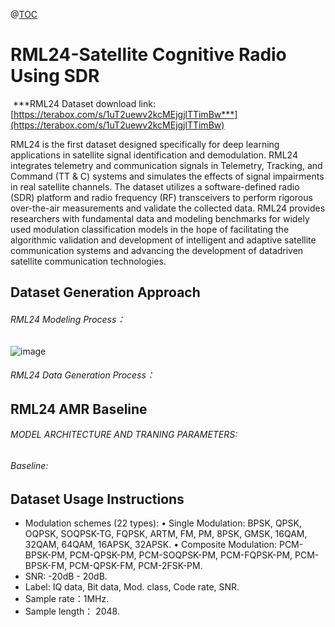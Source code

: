 @[TOC](Catalogue)
#   RML24-Satellite Cognitive Radio Using SDR
​
***RML24 Dataset download link: [https://terabox.com/s/1uT2uewv2kcMEjgjlTTimBw***](https://terabox.com/s/1uT2uewv2kcMEjgjlTTimBw)

RML24 is the first dataset designed specifically for deep learning applications in satellite signal identification and demodulation. RML24 integrates telemetry and communication signals in Telemetry, Tracking, and Command (TT & C) systems and simulates the effects of signal impairments in real satellite channels. The dataset utilizes a software-defined radio (SDR) platform and radio frequency (RF) transceivers to perform rigorous over-the-air measurements and validate the collected data. RML24 provides researchers with fundamental data and modeling benchmarks for widely used modulation classification models in the hope of facilitating the algorithmic validation and development of intelligent and adaptive satellite communication systems and advancing the development of datadriven satellite communication technologies. 
## Dataset Generation Approach
###### RML24 Modeling Process：
![image](xxx.png)
###### RML24 Data Generation Process：


## RML24 AMR Baseline

###### MODEL  ARCHITECTURE AND TRANING PARAMETERS:
###### Baseline:

## Dataset Usage Instructions

 - Modulation schemes (22 types): 
• Single Modulation: BPSK, QPSK, OQPSK, SOQPSK-TG, FQPSK, ARTM, FM, PM, 8PSK, GMSK, 16QAM, 32QAM, 64QAM, 16APSK, 32APSK.
• Composite Modulation: PCM-BPSK-PM, PCM-QPSK-PM, PCM-SOQPSK-PM, PCM-FQPSK-PM, PCM-BPSK-FM, PCM-QPSK-FM, PCM-2FSK-PM.
 - SNR: -20dB - 20dB.
 - Label: IQ data, Bit data, Mod. class, Code rate, SNR. 
 - Sample rate：1MHz.
 - Sample length： 2048.

